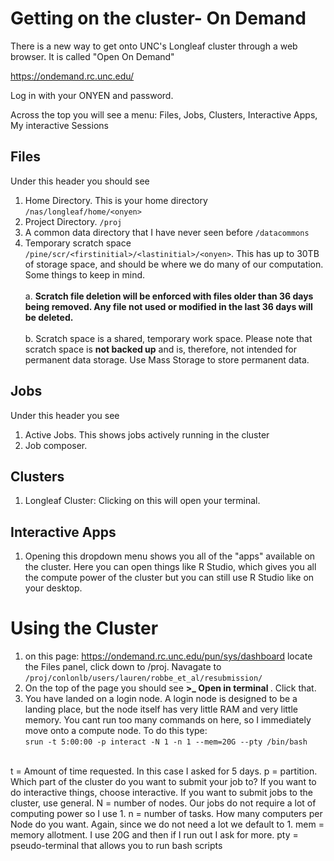 
# Getting on the cluster- On Demand

There is a new way to get onto UNC's Longleaf cluster through a web browser. It is called "Open On Demand"

https://ondemand.rc.unc.edu/

Log in with your ONYEN and password.

Across the top you will see a menu: Files, Jobs, Clusters, Interactive Apps, My interactive Sessions
## Files
Under this header you should see
1. Home Directory. This is your home directory ```/nas/longleaf/home/<onyen>```
2. Project Directory. ```/proj``` 
3. A common data directory that I have never seen before ```/datacommons```
4. Temporary scratch space ```/pine/scr/<firstinitial>/<lastinitial>/<onyen>```. This has up to 30TB of storage space, and should be where we do many of our computation. Some things to keep in mind. <br><br>
  a. <b>Scratch file deletion will be enforced with files older than 36 days being removed. Any file not used or modified in the last 36 days will be deleted. </b><br><br>
  b. Scratch space is a shared, temporary work space. Please note that scratch space is <b>not backed up</b> and is, therefore, not intended for permanent data storage. Use Mass Storage to store permanent data.

## Jobs
Under this header you see
1. Active Jobs. This shows jobs actively running in the cluster
2. Job composer.

## Clusters
1. Longleaf Cluster: Clicking on this will open your terminal.

## Interactive Apps
1. Opening this dropdown menu shows you all of the "apps" available on the cluster. Here you can open things like R Studio, which gives you all the compute power of the cluster but you can still use R Studio like on your desktop.

# Using the Cluster
1. on this page: https://ondemand.rc.unc.edu/pun/sys/dashboard locate the Files panel, click down to /proj. Navagate to  ```/proj/conlonlb/users/lauren/robbe_et_al/resubmission/```
2. On the top of the page you should see <b>>_ Open in terminal </b> . Click that.
3. You have landed on a login node. A login node is designed to be a landing place, but the node itself has very little RAM and very little memory. You cant run too many commands on here, so I immediately move onto a compute node. To do this type: <br>
 ``` srun -t 5:00:00 -p interact -N 1 -n 1 --mem=20G --pty /bin/bash ```
 <br>
 t = Amount of time requested. In this case I asked for 5 days.
 p = partition. Which part of the cluster do you want to submit your job to? If you want to do interactive things, choose interactive. If you want to submit jobs to the cluster, use general.
 N = number of nodes. Our jobs do not require a lot of computing power so I use 1. 
 n = number of tasks. How many computers per Node do you want. Again, since we do not need a lot we default to 1.
 mem = memory allotment. I use 20G and then if I run out I ask for more. 
 pty = pseudo-terminal that allows you to run bash scripts
 
 
 
 
